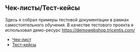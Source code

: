 ## Чек-листы/Тест-кейсы

Здесь я собрал примеры тестовой документации в рамках самостоятельного обучения. В качестве тестового проекта я использовал демо-ресурс https://demowebshop.tricentis.com/

- [Чек-лист](https://docs.google.com/spreadsheets/d/1uBy0ZQzg9Wb807ZQal7lYESjjBOQ3YiyelPtBz3Nt14/edit?usp=sharing)
- [Тест-кейсы](https://drive.google.com/file/d/1NGsSCfQolQixUL9iRsaGkWkdtu3St2NT/view?usp=sharing)
